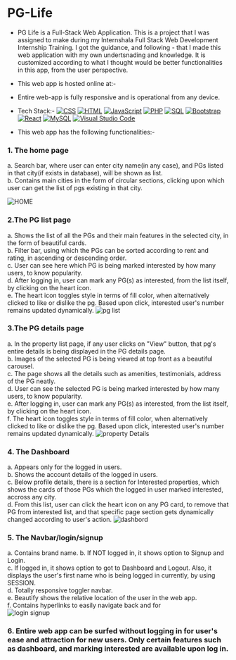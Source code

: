 # PG-Life
- PG Life is a Full-Stack Web Application. This is a project that I was assigned to make during my Internshala Full Stack Web Development Internship Training. I got the guidance, and following - that I made this web application with my own undertsnading and knowledge. It is customized according to what I thought would be better functionalities in this app, from the user perspective.
- This web app is hosted online at:- 
- Entire web-app is fully responsive and is operational from any device.
- Tech Stack:- <a href="#"><img alt="CSS" src="https://img.shields.io/badge/CSS-1572B6.svg?logo=css3&logoColor=white"></a>
    <a href="#"><img alt="HTML" src="https://img.shields.io/badge/HTML-E34F26.svg?logo=html5&logoColor=white"></a>
    <a href="#"><img alt="JavaScript" src="https://img.shields.io/badge/JavaScript-F7DF1E.svg?logo=javascript&logoColor=black"></a>
    <a href="#"><img alt="PHP" src="https://img.shields.io/badge/PHP-777BB4.svg?logo=php&logoColor=white"></a>
    <a href="#"><img alt="SQL" src="https://custom-icon-badges.herokuapp.com/badge/SQL-025E8C.svg?logo=database&logoColor=white"></a>
    <a href="#"><img alt="Bootstrap" src="https://img.shields.io/badge/Bootstrap-7952B3.svg?logo=bootstrap&logoColor=white"></a>
    <a href="#"><img alt="React" src="https://img.shields.io/badge/React-20232a.svg?logo=react&logoColor=%2361DAFB"></a>
    <a href="#"><img alt="MySQL" src="https://img.shields.io/badge/MySQL-00f.svg?logo=mysql&logoColor=white"></a>
    <a href="#"><img alt="Visual Studio Code" src="https://img.shields.io/badge/Visual%20Studio%20Code-0078d7.svg?logo=visual-studio-code&logoColor=white"></a>

- This web app has the following functionalities:-

### 1. The home page
a. Search bar, where user can enter city name(in any case), and PGs listed in that city(if exists in database), will be shown as list.<br>
b. Contains main cities in the form of circular sections, clicking upon which user can get the list of pgs existing in that city.<be>

![HOME](https://github.com/lalitpatil891/PG-Life/assets/114104065/ea02d607-993e-46f3-923c-17dcf5ac9202)


### 2.The PG list page
a. Shows the list of all the PGs and their main features in the selected city, in the form of beautiful cards.<br>
b. Filter bar, using which the PGs can be sorted according to rent and rating, in ascending or descending order.<br>
c. User can see here which PG is being marked interested by how many users, to know popularity.<br>
d. After logging in, user can mark any PG(s) as interested, from the list itself, by clicking on the heart icon.<br>
e. The heart icon toggles style in terms of fill color, when alternatively clicked to like or dislike the pg. Based upon click, interested user's number remains updated dynamically.
![pg list](https://github.com/lalitpatil891/PG-Life/assets/114104065/14a3fefa-20d5-41df-a5b2-ca78833b8174)


### 3.The PG details page
a. In the property list page, if any user clicks on "View" button, that pg's entire details is being displayed in the PG details page.<br>
b. Images of the selected PG is being viewed at top front as a beautiful carousel.<br>
c. The page shows all the details such as amenities, testimonials, address of the PG neatly.<br>
d. User can see the selected PG is being marked interested by how many users, to know popularity.<br>
e. After logging in, user can mark any PG(s) as interested, from the list itself, by clicking on the heart icon.<br>
f. The heart icon toggles style in terms of fill color, when alternatively clicked to like or dislike the pg. Based upon click, interested user's number remains updated dynamically.
![property Details](https://github.com/lalitpatil891/PG-Life/assets/114104065/76263723-d88b-42d2-a108-031e11e38f03)

### 4. The Dashboard
a. Appears only for the logged in users.<br>
b. Shows the account details of the logged in users.<br>
c. Below profile details, there is a section for Interested properties, which shows the cards of those PGs which the logged in user marked interested, accross any city.<br>
d. From this list, user can click the heart icon on any PG card, to remove that PG from interested list, and that specific page section gets dynamically changed according to user's action.
![dashbord](https://github.com/lalitpatil891/PG-Life/assets/114104065/b2ff1967-2198-4785-b54f-d19d6a1c8f87)

### 5. The Navbar/login/signup
a. Contains brand name.
b. If NOT logged in, it shows option to Signup and Login.<br>
c. If logged in, it shows option to got to Dashboard and Logout. Also, it displays the user's first name who is being logged in currently, by using SESSION.<br>
d. Totally responsive toggler navbar.<br>
e. Beautify shows the relative location of the user in the web app.<br>
f. Contains hyperlinks to easily navigate back and for<br>
![login signup](https://github.com/lalitpatil891/PG-Life/assets/114104065/c5db5a31-1aab-45f3-9f0f-11cc3b121c54)

### 6. Entire web app can be surfed without logging in for user's ease and attraction for new users. Only certain features such as dashboard, and marking interested are available upon log in.






